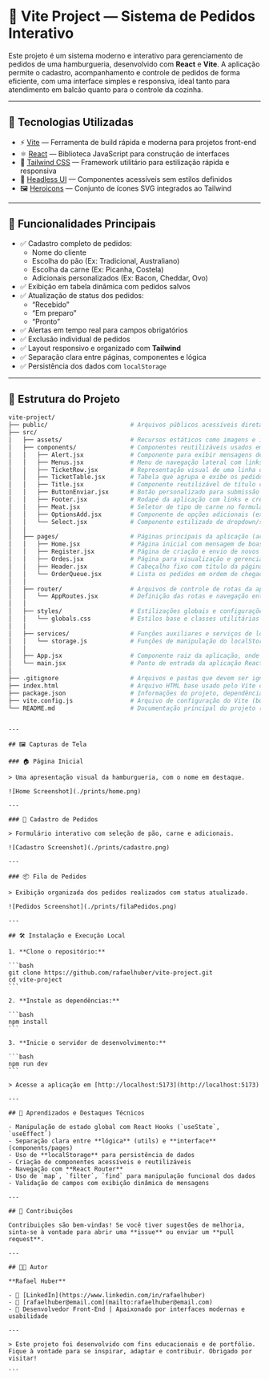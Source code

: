 # 🍔 Vite Project — Sistema de Pedidos Interativo

Este projeto é um sistema moderno e interativo para gerenciamento de pedidos de uma hamburgueria, desenvolvido com **React** e **Vite**. A aplicação permite o cadastro, acompanhamento e controle de pedidos de forma eficiente, com uma interface simples e responsiva, ideal tanto para atendimento em balcão quanto para o controle da cozinha.

---

## 🚀 Tecnologias Utilizadas

- ⚡ [Vite](https://vitejs.dev/) — Ferramenta de build rápida e moderna para projetos front-end
- ⚛️ [React](https://reactjs.org/) — Biblioteca JavaScript para construção de interfaces
- 🎨 [Tailwind CSS](https://tailwindcss.com/) — Framework utilitário para estilização rápida e responsiva
- 🧩 [Headless UI](https://headlessui.dev/) — Componentes acessíveis sem estilos definidos
- 🖼️ [Heroicons](https://heroicons.com/) — Conjunto de ícones SVG integrados ao Tailwind

---

## 🧩 Funcionalidades Principais

- ✅ Cadastro completo de pedidos:
  - Nome do cliente
  - Escolha do pão (Ex: Tradicional, Australiano)
  - Escolha da carne (Ex: Picanha, Costela)
  - Adicionais personalizados (Ex: Bacon, Cheddar, Ovo)
- ✅ Exibição em tabela dinâmica com pedidos salvos
- ✅ Atualização de status dos pedidos:
  - “Recebido”
  - “Em preparo”
  - “Pronto”
- ✅ Alertas em tempo real para campos obrigatórios
- ✅ Exclusão individual de pedidos
- ✅ Layout responsivo e organizado com **Tailwind**
- ✅ Separação clara entre páginas, componentes e lógica
- ✅ Persistência dos dados com `localStorage`

---

## 📁 Estrutura do Projeto

```bash
vite-project/
├── public/                       # Arquivos públicos acessíveis diretamente (ex: favicon, manifest)
├── src/
│   ├── assets/                   # Recursos estáticos como imagens e ícones utilizados nos componentes
│   ├── components/               # Componentes reutilizáveis usados em várias páginas
│   │   ├── Alert.jsx             # Componente para exibir mensagens de alerta ao usuário
│   │   ├── Menus.jsx             # Menu de navegação lateral com links entre páginas
│   │   ├── TicketRow.jsx         # Representação visual de uma linha de pedido na tabela
│   │   ├── TicketTable.jsx       # Tabela que agrupa e exibe os pedidos realizados
│   │   ├── Title.jsx             # Componente reutilizável de título com estilização padrão
│   │   ├── ButtonEnviar.jsx      # Botão personalizado para submissão de formulários
│   │   ├── Footer.jsx            # Rodapé da aplicação com links e créditos
│   │   ├── Meat.jsx              # Seletor de tipo de carne no formulário de pedido
│   │   ├── OptionsAdd.jsx        # Componente de opções adicionais (ex: extras no lanche)
│   │   └── Select.jsx            # Componente estilizado de dropdown/select
│   │
│   ├── pages/                    # Páginas principais da aplicação (acessadas via rotas)
│   │   ├── Home.jsx              # Página inicial com mensagem de boas-vindas
│   │   ├── Register.jsx          # Página de criação e envio de novos pedidos
│   │   ├── Ordes.jsx             # Página para visualização e gerenciamento dos pedidos criados
│   │   ├── Header.jsx            # Cabeçalho fixo com título da página atual
│   │   └── OrderQueue.jsx        # Lista os pedidos em ordem de chegada
│   │
│   ├── router/                   # Arquivos de controle de rotas da aplicação
│   │   └── AppRoutes.jsx         # Definição das rotas e navegação entre páginas com React Router
│   │
│   ├── styles/                   # Estilizações globais e configurações do Tailwind
│   │   └── globals.css           # Estilos base e classes utilitárias globais
│   │
│   ├── services/                 # Funções auxiliares e serviços de lógica externa
│   │   └── storage.js            # Funções de manipulação do localStorage para salvar e recuperar tickets
│   │
│   ├── App.jsx                   # Componente raiz da aplicação, onde são compostos os layouts e rotas
│   └── main.jsx                  # Ponto de entrada da aplicação React, inicializa e renderiza o App
│
├── .gitignore                    # Arquivos e pastas que devem ser ignorados pelo Git
├── index.html                    # Arquivo HTML base usado pelo Vite como ponto de montagem do React
├── package.json                  # Informações do projeto, dependências e scripts de build/dev
├── vite.config.js                # Arquivo de configuração do Vite (build tool)
└── README.md                     # Documentação principal do projeto (esse arquivo)
```

````

---

## 🖼️ Capturas de Tela

### 🏠 Página Inicial

> Uma apresentação visual da hamburgueria, com o nome em destaque.

![Home Screenshot](./prints/home.png)

---

### 📝 Cadastro de Pedidos

> Formulário interativo com seleção de pão, carne e adicionais.

![Cadastro Screenshot](./prints/cadastro.png)

---

### 📦 Fila de Pedidos

> Exibição organizada dos pedidos realizados com status atualizado.

![Pedidos Screenshot](./prints/filaPedidos.png)

---

## 🛠️ Instalação e Execução Local

1. **Clone o repositório:**

```bash
git clone https://github.com/rafaelhuber/vite-project.git
cd vite-project
```

2. **Instale as dependências:**

```bash
npm install
```

3. **Inicie o servidor de desenvolvimento:**

```bash
npm run dev
```

> Acesse a aplicação em [http://localhost:5173](http://localhost:5173)

---

## 🧠 Aprendizados e Destaques Técnicos

- Manipulação de estado global com React Hooks (`useState`, `useEffect`)
- Separação clara entre **lógica** (utils) e **interface** (components/pages)
- Uso de **localStorage** para persistência de dados
- Criação de componentes acessíveis e reutilizáveis
- Navegação com **React Router**
- Uso de `map`, `filter`, `find` para manipulação funcional dos dados
- Validação de campos com exibição dinâmica de mensagens

---

## 🤝 Contribuições

Contribuições são bem-vindas! Se você tiver sugestões de melhoria, sinta-se à vontade para abrir uma **issue** ou enviar um **pull request**.

---

## 👨‍💻 Autor

**Rafael Huber**

- 🔗 [LinkedIn](https://www.linkedin.com/in/rafaelhuber)
- 📧 [rafaelhuber@email.com](mailto:rafaelhuber@email.com)
- 💼 Desenvolvedor Front-End | Apaixonado por interfaces modernas e usabilidade

---

> Este projeto foi desenvolvido com fins educacionais e de portfólio. Fique à vontade para se inspirar, adaptar e contribuir. Obrigado por visitar!

```
````
